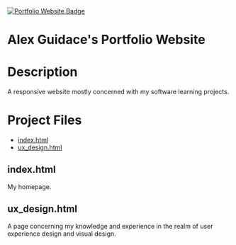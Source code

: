 <a href="https://alexguidace.github.io/">
    <img alt="Portfolio Website Badge" src="https://img.shields.io/badge/Portfolio-alexguidace.github.io-brightgreen?style=flat-square">
</a>

# **Alex Guidace's Portfolio Website**

# Description
A responsive website mostly concerned with my software learning projects.
#

# Project Files

* [index.html](#index.html)
* [ux_design.html](#ux_design.html)

## index.html
My homepage.

## ux_design.html
A page concerning my knowledge and experience in the realm of user experience design and visual design.
